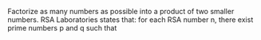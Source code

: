 Factorize as many numbers as possible into a product of two smaller numbers.
RSA Laboratories states that: for each RSA number n, there exist prime numbers p and q such that
